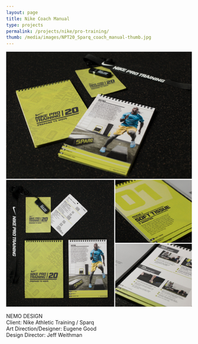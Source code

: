 ```yaml
---
layout: page
title: Nike Coach Manual
type: projects
permalink: /projects/nike/pro-training/
thumb: /media/images/NPT20_Sparq_coach_manual-thumb.jpg
---
```


![](/media/images/NPT20_Sparq_Detail_01.jpg)
![](/media/images/NPT20_Sparq_Detail_02.jpg)

NEMO DESIGN<br/>
Client: Nike Athletic Training / Sparq<br/>
Art Direction/Designer: Eugene Good<br/>
Design Director: Jeff Weithman
